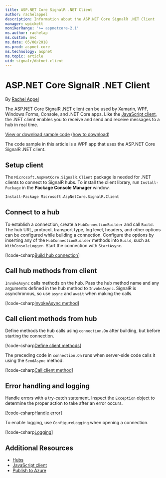 ```yaml
---
title: ASP.NET Core SignalR .NET Client
author: rachelappel
description: Information about the ASP.NET Core SignalR .NET Client 
manager: wpickett
monikerRange: '>= aspnetcore-2.1'
ms.author: rachelap
ms.custom: mvc
ms.date: 05/08/2018
ms.prod: aspnet-core
ms.technology: aspnet
ms.topic: article
uid: signalr/dotnet-client
---
```


# ASP.NET Core SignalR .NET Client

By [Rachel Appel](http://twitter.com/rachelappel)

The ASP.NET Core SignalR .NET client can be used by Xamarin, WPF, Windows Forms, Console, and .NET Core apps. Like the [JavaScript client](xref:signalr/javascript-client), the .NET client enables you to receive and send and receive messages to a hub in real time.

[View or download sample code](https://github.com/aspnet/Docs/tree/live/aspnetcore/signalr/dotnet-client/sample) ([how to download](xref:tutorials/index#how-to-download-a-sample))

The code sample in this article is a WPF app that uses the ASP.NET Core SignalR .NET client.

## Setup client

The `Microsoft.AspNetCore.SignalR.Client` package is needed for .NET clients to connect to SignalR hubs. To install the client library, run `Install-Package` in the **Package Console Manager** window.

```cmd
Install-Package Microsoft.AspNetCore.SignalR.Client
```

## Connect to a hub

To establish a connection, create a `HubConnectionBuilder` and call `Build`. The hub URL, protocol, transport type, log level, headers, and other options can be configured while building a connection. Configure the options by inserting any of the `HubConnectionBuilder` methods into `Build`, such as `WithConsoleLogger`. Start the connection with `StartAsync`.

[!code-csharp[Build hub connection](dotnet-client/sample/signalrchatclient/MainWindow.xaml.cs?highlight=15-18,34)]

## Call hub methods from client

`InvokeAsync` calls methods on the hub. Pass the hub method name and any arguments defined in the hub method to `InvokeAsync`. SignalR is asynchronous, so use `async` and `await` when making the calls.

[!code-csharp[InvokeAsync method](dotnet-client/sample/signalrchatclient/MainWindow.xaml.cs?range=49-50)]

## Call client methods from hub

Define methods the hub calls using `connection.On` after building, but before starting the connection.

[!code-csharp[Define client methods](dotnet-client/sample/signalrchatclient/MainWindow.xaml.cs?range=23-30)]

The preceding code in `connection.On` runs when server-side code calls it using the `SendAsync` method.

[!code-csharp[Call client method](dotnet-client/sample/signalrchat/hubs/chathub.cs?range=8-11)]

## Error handling and logging

Handle errors with a try-catch statement. Inspect the `Exception` object to determine the proper action to take after an error occurs.

[!code-csharp[Handle error](dotnet-client/sample/signalrchatclient/MainWindow.xaml.cs?range=47-55)]

To enable logging, use `ConfigureLogging` when opening a connection.

[!code-csharp[Logging](dotnet-client/sample/signalrchatclient/MainWindow.xaml.cs?range=15-18)]

## Additional Resources

* [Hubs](xref:signalr/hubs)
* [JavaScript client](xref:signalr/javascript-client)
* [Publish to Azure](xref:signalr/publish-to-azure-web-app)